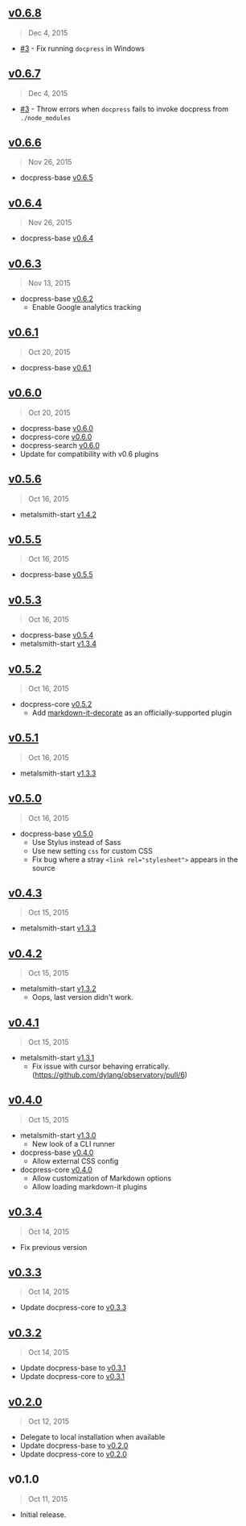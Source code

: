 ## [v0.6.8]
> Dec  4, 2015

- [#3] - Fix running `docpress` in Windows

## [v0.6.7]
> Dec 4, 2015

- [#3] - Throw errors when `docpress` fails to invoke docpress from `./node_modules`

## [v0.6.6]
> Nov 26, 2015

- docpress-base [v0.6.5](https://github.com/docpress/docpress-base/blob/master/HISTORY.md#v0.6.5)

## [v0.6.4]
> Nov 26, 2015

- docpress-base [v0.6.4](https://github.com/docpress/docpress-base/blob/master/HISTORY.md#v0.6.4)

## [v0.6.3]
> Nov 13, 2015

- docpress-base [v0.6.2](https://github.com/docpress/docpress-base/blob/master/HISTORY.md#v0.6.2)
  - Enable Google analytics tracking

## [v0.6.1]
> Oct 20, 2015

- docpress-base [v0.6.1](https://github.com/docpress/docpress-base/blob/master/HISTORY.md#v0.6.1)

## [v0.6.0]
> Oct 20, 2015

- docpress-base [v0.6.0](https://github.com/docpress/docpress-base/blob/master/HISTORY.md#v0.6.0)
- docpress-core [v0.6.0](https://github.com/docpress/docpress-core/blob/master/HISTORY.md#v0.6.0)
- docpress-search [v0.6.0](https://github.com/docpress/docpress-search/blob/master/HISTORY.md#v0.6.0)
- Update for compatibility with v0.6 plugins

## [v0.5.6]
> Oct 16, 2015

- metalsmith-start [v1.4.2](https://github.com/docpress/docpress-core/blob/master/HISTORY.md#v1.4.2)

## [v0.5.5]
> Oct 16, 2015

- docpress-base [v0.5.5](https://github.com/docpress/docpress-base/blob/master/HISTORY.md#v0.5.5)

## [v0.5.3]
> Oct 16, 2015

- docpress-base [v0.5.4](https://github.com/docpress/docpress-base/blob/master/HISTORY.md#v0.5.4)
- metalsmith-start [v1.3.4](https://github.com/docpress/docpress-core/blob/master/HISTORY.md#v1.3.4)

## [v0.5.2]
> Oct 16, 2015

- docpress-core [v0.5.2](https://github.com/docpress/docpress-base/blob/master/HISTORY.md#v0.5.2)
  - Add [markdown-it-decorate](https://www.npmjs.com/package/markdown-it-decorate) as an officially-supported plugin

## [v0.5.1]
> Oct 16, 2015

- metalsmith-start [v1.3.3](https://github.com/docpress/docpress-core/blob/master/HISTORY.md#v1.3.3)

## [v0.5.0]
> Oct 16, 2015

- docpress-base [v0.5.0](https://github.com/docpress/docpress-base/blob/master/HISTORY.md#v0.5.0)
  - Use Stylus instead of Sass
  - Use new setting `css` for custom CSS
  - Fix bug where a stray `<link rel="stylesheet">` appears in the source

## [v0.4.3]
> Oct 15, 2015

- metalsmith-start [v1.3.3](https://github.com/docpress/docpress-core/blob/master/HISTORY.md#v1.3.3)

## [v0.4.2]
> Oct 15, 2015

- metalsmith-start [v1.3.2](https://github.com/docpress/docpress-core/blob/master/HISTORY.md#v1.3.2)
  - Oops, last version didn't work.

## [v0.4.1]
> Oct 15, 2015

- metalsmith-start [v1.3.1](https://github.com/docpress/docpress-core/blob/master/HISTORY.md#v1.3.1)
  - Fix issue with cursor behaving erratically. (https://github.com/dylang/observatory/pull/6)

## [v0.4.0]
> Oct 15, 2015

- metalsmith-start [v1.3.0](https://github.com/docpress/docpress-core/blob/master/HISTORY.md#v1.3.0)
  - New look of a CLI runner
- docpress-base [v0.4.0](https://github.com/docpress/docpress-base/blob/master/HISTORY.md#v0.4.0)
  - Allow external CSS config
- docpress-core [v0.4.0](https://github.com/docpress/docpress-core/blob/master/HISTORY.md#v0.4.0)
  - Allow customization of Markdown options
  - Allow loading markdown-it plugins

## [v0.3.4]
> Oct 14, 2015

- Fix previous version

## [v0.3.3]
> Oct 14, 2015

- Update docpress-core to [v0.3.3](https://github.com/docpress/docpress-core/blob/master/HISTORY.md#v0.3.1)

## [v0.3.2]
> Oct 14, 2015

- Update docpress-base to [v0.3.1](https://github.com/docpress/docpress-base/blob/master/HISTORY.md#v0.3.1)
- Update docpress-core to [v0.3.1](https://github.com/docpress/docpress-core/blob/master/HISTORY.md#v0.3.1)

## [v0.2.0]
> Oct 12, 2015

- Delegate to local installation when available
- Update docpress-base to [v0.2.0](https://github.com/docpress/docpress-base/blob/master/HISTORY.md#v0.2.0)
- Update docpress-core to [v0.2.0](https://github.com/docpress/docpress-core/blob/master/HISTORY.md#v0.2.0)

## v0.1.0
> Oct 11, 2015

- Initial release.

[v0.2.0]: https://github.com/docpress/docpress/compare/v0.1.0...v0.2.0
[v0.3.2]: https://github.com/docpress/docpress/compare/v0.2.0...v0.3.2
[v0.3.3]: https://github.com/docpress/docpress/compare/v0.3.2...v0.3.3
[v0.3.4]: https://github.com/docpress/docpress/compare/v0.3.3...v0.3.4
[v0.4.0]: https://github.com/docpress/docpress/compare/v0.3.4...v0.4.0
[v0.4.1]: https://github.com/docpress/docpress/compare/v0.4.0...v0.4.1
[v0.4.2]: https://github.com/docpress/docpress/compare/v0.4.0...v0.4.2
[v0.4.3]: https://github.com/docpress/docpress/compare/v0.4.2...v0.4.3
[v0.5.0]: https://github.com/docpress/docpress/compare/v0.4.3...v0.5.0
[v0.5.1]: https://github.com/docpress/docpress/compare/v0.5.0...v0.5.1
[v0.5.2]: https://github.com/docpress/docpress/compare/v0.5.1...v0.5.2
[v0.5.3]: https://github.com/docpress/docpress/compare/v0.5.2...v0.5.3
[v0.5.5]: https://github.com/docpress/docpress/compare/v0.5.3...v0.5.5
[v0.5.6]: https://github.com/docpress/docpress/compare/v0.5.5...v0.5.6
[v0.6.0]: https://github.com/docpress/docpress/compare/v0.5.6...v0.6.0
[v0.6.1]: https://github.com/docpress/docpress/compare/v0.6.0...v0.6.1
[v0.6.3]: https://github.com/docpress/docpress/compare/v0.6.1...v0.6.3
[v0.6.4]: https://github.com/docpress/docpress/compare/v0.6.3...v0.6.4
[v0.6.6]: https://github.com/docpress/docpress/compare/v0.6.4...v0.6.6
[#3]: https://github.com/docpress/docpress/issues/3
[v0.6.7]: https://github.com/docpress/docpress/compare/v0.6.6...v0.6.7
[v0.6.8]: https://github.com/docpress/docpress/compare/v0.6.7...v0.6.8
